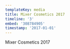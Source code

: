 ```yaml
---
templateKey: media
title: Mixer Cosmetics 2017
timeline: '3'
embed: '308784905'
timestamp: '2017-01-01'
---
```

Mixer Cosmetics 2017
